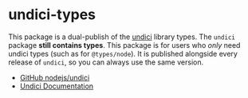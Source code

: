 # undici-types
This package is a dual-publish of the [undici](https://www.npmjs.com/package/undici) library types. The `undici` package **still contains types**. This package is for users who _only_ need undici types (such as for `@types/node`). It is published alongside every release of `undici`, so you can always use the same version.
- [GitHub nodejs/undici](https://github.com/nodejs/undici)
- [Undici Documentation](https://undici.nodejs.org/#/)
